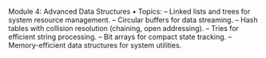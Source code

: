 Module 4: Advanced Data Structures
• Topics:
– Linked lists and trees for system resource management.
– Circular buffers for data streaming.
– Hash tables with collision resolution (chaining, open addressing).
– Tries for efficient string processing.
– Bit arrays for compact state tracking.
– Memory-efficient data structures for system utilities.